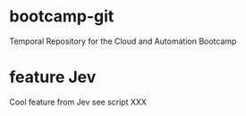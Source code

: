 # bootcamp-git
Temporal Repository for the Cloud and Automation Bootcamp

# feature Jev
Cool feature from Jev
see script XXX
